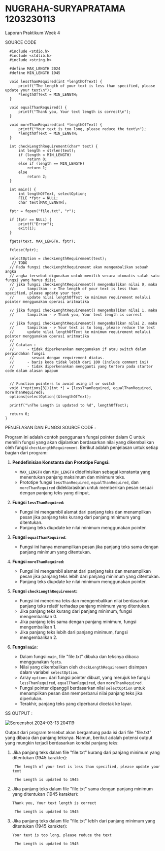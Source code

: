 # NUGRAHA-SURYAPRATAMA 1203230113
Laporan Praktikum Week 4

SOURCE CODE 

      #include <stdio.h>
      #include <stdlib.h>
      #include <string.h>

      #define MAX_LENGTH 2024
      #define MIN_LENGTH 1945

      void lessThanRequired(int *lengthOfText) {
          printf("The length of your text is less than specified, please update your text\n");
          *lengthOfText = MIN_LENGTH;
      }

      void equalThanRequired() {
          printf("Thank you, Your text length is correct\n");
      }

      void moreThanRequired(int *lengthOfText) {
          printf("Your text is too long, please reduce the text\n");
          *lengthOfText = MIN_LENGTH;
      }

      int checkLengthRequirement(char* text) {
          int length = strlen(text);
          if (length < MIN_LENGTH)
              return 0;
          else if (length == MIN_LENGTH)
              return 1;
          else
              return 2;
      }

      int main() {
          int lengthOfText, selectOption;
          FILE *fptr = NULL;
          char text[MAX_LENGTH];

      fptr = fopen("file.txt", "r");

      if (fptr == NULL) {
          printf("Error");
          exit(1);
      }

      fgets(text, MAX_LENGTH, fptr);

      fclose(fptr);

      selectOption = checkLengthRequirement(text);
       // TODO
      // Pada fungsi checkLenghtRequirement akan mengembalikan sebuah angka
      // angka tersebut digunakan untuk memilih secara otomatis salah satu fungsi yang harus diisi
      // jika fungsi checkLenghtRequirement() mengembalikan nilai 0, maka
      //      tampilkan - > The length of your text is less than specified, please update your text
      //      update nilai lengthOfText ke minimum requirement melalui pointer menggunakan operasi aritmatika

      // jika fungsi checkLenghtRequirement() mengembalikan nilai 1, maka
      //      tampilkan - > Thank you, Your text length is correct

      // jika fungsi checkLenghtRequirement() mengembalikan nilai 2, maka
      //      tampilkan - > Your text is to long, please reduce the text
      //      update nilai lengthOfText ke minimum requirement melalui pointer menggunakan operasi aritmatika
      //
      // Catatan :
      //      - tidak diperkenankan menggunakan if atau switch dalam perpindahan fungsi
      //        sesuai dengan requirement diatas.
      //      - baris kode tidak lebih dari 100 (include comment ini)
      //      - tidak diperkenankan mengganti yang tertera pada starter code dalam alasan apapun


      // Function pointers to avoid using if or switch
      void (*options[3])(int *) = {lessThanRequired, equalThanRequired, moreThanRequired};
      options[selectOption](&lengthOfText);

      printf("\nThe Length is updated to %d", lengthOfText);

      return 0;
    }

PENJELASAN DAN FUNGSI SOURCE CODE :

Program ini adalah contoh penggunaan fungsi pointer dalam C untuk memilih fungsi yang akan dijalankan berdasarkan nilai yang dikembalikan oleh fungsi `checkLengthRequirement`. Berikut adalah penjelasan untuk setiap bagian dari program:

1. **Pendefinisian Konstanta dan Prototipe Fungsi:**
   - `MAX_LENGTH` dan `MIN_LENGTH` didefinisikan sebagai konstanta yang menentukan panjang maksimum dan minimum teks.
   - Prototipe fungsi `lessThanRequired`, `equalThanRequired`, dan `moreThanRequired` dideklarasikan untuk memberikan pesan sesuai dengan panjang teks yang diinput.

2. **Fungsi `lessThanRequired`:**
   - Fungsi ini mengambil alamat dari panjang teks dan menampilkan pesan jika panjang teks kurang dari panjang minimum yang ditentukan.
   - Panjang teks diupdate ke nilai minimum menggunakan pointer.

3. **Fungsi `equalThanRequired`:**
   - Fungsi ini hanya menampilkan pesan jika panjang teks sama dengan panjang minimum yang ditentukan.

4. **Fungsi `moreThanRequired`:**
   - Fungsi ini mengambil alamat dari panjang teks dan menampilkan pesan jika panjang teks lebih dari panjang minimum yang ditentukan.
   - Panjang teks diupdate ke nilai minimum menggunakan pointer.

5. **Fungsi `checkLengthRequirement`:**
   - Fungsi ini menerima teks dan mengembalikan nilai berdasarkan panjang teks relatif terhadap panjang minimum yang ditentukan.
   - Jika panjang teks kurang dari panjang minimum, fungsi mengembalikan 0.
   - Jika panjang teks sama dengan panjang minimum, fungsi mengembalikan 1.
   - Jika panjang teks lebih dari panjang minimum, fungsi mengembalikan 2.

6. **Fungsi `main`:**
   - Dalam fungsi `main`, file "file.txt" dibuka dan teksnya dibaca menggunakan `fgets`.
   - Nilai yang dikembalikan oleh `checkLengthRequirement` disimpan dalam variabel `selectOption`.
   - Array `options` dari fungsi pointer dibuat, yang merujuk ke fungsi `lessThanRequired`, `equalThanRequired`, dan `moreThanRequired`.
   - Fungsi pointer dipanggil berdasarkan nilai `selectOption` untuk menampilkan pesan dan memperbarui nilai panjang teks jika diperlukan.
   - Terakhir, panjang teks yang diperbarui dicetak ke layar.

SS OUTPUT :

![Screenshot 2024-03-13 204119](https://github.com/SuryaFIF/NUGRAHA-SURYAPRATAMA/assets/163288377/33db37d8-65df-444a-84e9-cba6325cb11b)

Output dari program tersebut akan bergantung pada isi dari file "file.txt" yang dibaca dan panjang teksnya. Namun, berikut adalah potensi output yang mungkin terjadi berdasarkan kondisi panjang teks:

1. Jika panjang teks dalam file "file.txt" kurang dari panjang minimum yang ditentukan (1945 karakter):

        The length of your text is less than specified, please update your text
   
        The Length is updated to 1945

2. Jika panjang teks dalam file "file.txt" sama dengan panjang minimum yang ditentukan (1945 karakter):

       Thank you, Your text length is correct
   
        The Length is updated to 1945

3. Jika panjang teks dalam file "file.txt" lebih dari panjang minimum yang ditentukan (1945 karakter):

       Your text is too long, please reduce the text

        The Length is updated to 1945


